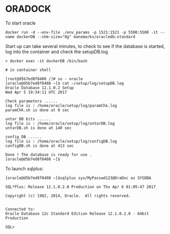 # ORADOCK

To start oracle

```
docker run -d --env-file ./env_params -p 1521:1521 -p 5500:5500 -it --name dockerDB --shm-size="8g" manomarks/oracledb:standard
```

Start up can take several minutes, to check to see if the database is started, log into the container and check the setupDB.log

```
> docker exec -it dockerDB /bin/bash

# in container shell

[root@d5b7ed8f8408 /]# su - oracle
[oracle@d5b7ed8f8408 ~]$ cat ~/setup/log/setupDB.log
Oracle Database 12.1.0.2 Setup
Wed Apr 5 19:34:11 UTC 2017

Check parameters ......
log file is : /home/oracle/setup/log/paramChk.log
paramChk.sh is done at 0 sec

untar DB bits ......
log file is : /home/oracle/setup/log/untarDB.log
untarDB.sh is done at 140 sec

config DB ......
log file is : /home/oracle/setup/log/configDB.log
configDB.sh is done at 413 sec

Done ! The database is ready for use .
[oracle@d5b7ed8f8408 ~]$
```

To launch sqlplus:

```
[oracle@d5b7ed8f8408 ~]$sqlplus sys/MyPasswd123@OraDoc as SYSDBA

SQL*Plus: Release 12.1.0.2.0 Production on Thu Apr 6 01:05:47 2017

Copyright (c) 1982, 2014, Oracle.  All rights reserved.


Connected to:
Oracle Database 12c Standard Edition Release 12.1.0.2.0 - 64bit Production

SQL>
```

